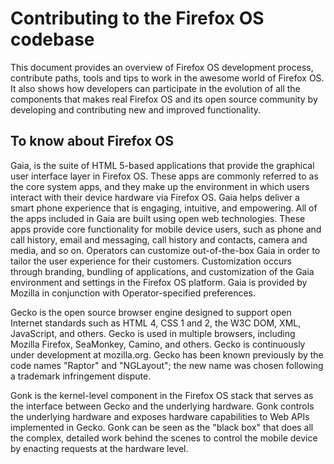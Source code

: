 # Contributing to the Firefox OS codebase

This document provides an overview of Firefox OS development process, contribute paths, tools and tips to work in the awesome world of Firefox OS. It also shows how developers can participate in the evolution of all the components that makes real Firefox OS and its open source community by developing and contributing new and improved functionality. 

## To know about Firefox OS
Gaia, is the suite of HTML 5-based applications that provide the graphical user interface layer in Firefox OS. These apps are commonly referred to as the core system apps, and they make up the environment in which users interact with their device hardware via Firefox OS. Gaia helps deliver a smart phone experience that is engaging, intuitive, and empowering. All of the apps included in Gaia are built using open web technologies. These apps provide core functionality for mobile device users, such as phone and call history, email and messaging, call history and contacts, camera and media, and so on. Operators can customize out-of-the-box Gaia in order to tailor the user experience for their customers. Customization occurs through branding, bundling of applications, and customization of the Gaia environment and settings in the Firefox OS platform. Gaia is provided by Mozilla in conjunction with Operator-specified preferences.

Gecko is the open source browser engine designed to support open Internet standards such as HTML 4, CSS 1 and 2, the W3C DOM, XML, JavaScript, and others. Gecko is used in multiple browsers, including Mozilla Firefox, SeaMonkey, Camino, and others. Gecko is continuously under development at mozilla.org. Gecko has been known previously by the code names "Raptor" and "NGLayout"; the new name was chosen following a trademark infringement dispute.

Gonk is the kernel-level component in the Firefox OS stack that serves as the interface between Gecko and the underlying hardware. Gonk controls the underlying hardware and exposes hardware capabilities to Web APIs implemented in Gecko. Gonk can be seen as the "black box" that does all the complex, detailed work behind the scenes to control the mobile device by enacting requests at the hardware level.